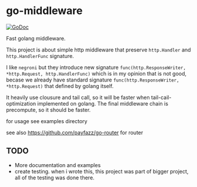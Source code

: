 # go-middleware

[![GoDoc](https://godoc.org/github.com/payfazz/go-middleware?status.svg)](https://godoc.org/github.com/payfazz/go-middleware)

Fast golang middleware.

This project is about simple http middleware that preserve `http.Handler` and `http.HandlerFunc` signature.

I like `negroni` but they introduce new signature `func(http.ResponseWriter, *http.Request, http.HandlerFunc)` which is in my opinion that is not good, becase we already have standard signature `func(http.ResponseWriter, *http.Request)` that defined by golang itself.

It heavily use clousure and tail call, so it will be faster when tail-cail-optimization implemented on golang. The final middleware chain is precompute, so it should be faster.

for usage see examples directory

see also https://github.com/payfazz/go-router for router


## TODO

* More documentation and examples
* create testing. when i wrote this, this project was part of bigger project, all of the testing was done there.
